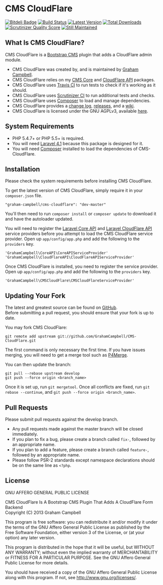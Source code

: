 CMS CloudFlare
==============


[![Bitdeli Badge](https://d2weczhvl823v0.cloudfront.net/GrahamCampbell/CMS-CloudFlare/trend.png)](https://bitdeli.com/free "Bitdeli Badge")
[![Build Status](https://travis-ci.org/GrahamCampbell/CMS-CloudFlare.png?branch=master)](https://travis-ci.org/GrahamCampbell/CMS-CloudFlare)
[![Latest Version](https://poser.pugx.org/graham-campbell/cms-cloudflare/v/stable.png)](https://packagist.org/packages/graham-campbell/cms-cloudflare)
[![Total Downloads](https://poser.pugx.org/graham-campbell/cms-cloudflare/downloads.png)](https://packagist.org/packages/graham-campbell/cms-cloudflare)
[![Scrutinizer Quality Score](https://scrutinizer-ci.com/g/GrahamCampbell/CMS-CloudFlare/badges/quality-score.png?s=4ad15489ff848af2982e501526b7cce5fffb1961)](https://scrutinizer-ci.com/g/GrahamCampbell/CMS-CloudFlare)
[![Still Maintained](http://stillmaintained.com/GrahamCampbell/CMS-CloudFlare.png)](http://stillmaintained.com/GrahamCampbell/CMS-CloudFlare)


## What Is CMS CloudFlare?

CMS CloudFlare is a [Bootstrap CMS](https://github.com/GrahamCampbell/Bootstrap-CMS) plugin that adds a CloudFlare admin module.  

* CMS CloudFlare was created by, and is maintained by [Graham Campbell](https://github.com/GrahamCampbell).  
* CMS CloudFlare relies on my [CMS Core](https://github.com/GrahamCampbell/CMS-Core) and [CloudFlare API](https://github.com/GrahamCampbell/CloudFlare-API) packages.  
* CMS CloudFlare uses [Travis CI](https://travis-ci.org/GrahamCampbell/CMS-CloudFlare) to run tests to check if it's working as it should.  
* CMS CloudFlare uses [Scrutinizer CI](https://scrutinizer-ci.com/g/GrahamCampbell/CMS-CloudFlare) to run additional tests and checks.  
* CMS CloudFlare uses [Composer](https://getcomposer.org) to load and manage dependencies.  
* CMS CloudFlare provides a [change log](https://github.com/GrahamCampbell/CMS-CloudFlare/blob/master/CHANGELOG.md), [releases](https://github.com/GrahamCampbell/CMS-CloudFlare/releases), and a [wiki](https://github.com/GrahamCampbell/CMS-CloudFlare/wiki).  
* CMS CloudFlare is licensed under the GNU AGPLv3, available [here](https://github.com/GrahamCampbell/CMS-CloudFlare/blob/master/LICENSE.md).  


## System Requirements

* PHP 5.4.7+ or PHP 5.5+ is required.
* You will need [Laravel 4.1](http://laravel.com) because this package is designed for it.  
* You will need [Composer](https://getcomposer.org) installed to load the dependencies of CMS-CloudFlare.  


## Installation

Please check the system requirements before installing CMS CloudFlare.  

To get the latest version of CMS CloudFlare, simply require it in your `composer.json` file.

`"graham-campbell/cms-cloudflare": "dev-master"`

You'll then need to run `composer install` or `composer update` to download it and have the autoloader updated.

You will need to register the [Laravel Core API](https://github.com/GrahamCampbell/Laravel-Core-API) and [Laravel CloudFlare API](https://github.com/GrahamCampbell/Laravel-CloudFlare-API) service providers before you attempt to load the CMS CloudFlare service provider. Open up `app/config/app.php` and add the following to the `providers` key.

`'GrahamCampbell\CoreAPI\CoreAPIServiceProvider'`
`'GrahamCampbell\CloudFlareAPI\CloudFlareAPIServiceProvider'`

Once CMS CloudFlare is installed, you need to register the service provider. Open up `app/config/app.php` and add the following to the `providers` key.

`'GrahamCampbell\CMSCloudFlare\CMSCloudFlareServiceProvider'`


## Updating Your Fork

The latest and greatest source can be found on [GitHub](https://github.com/GrahamCampbell/CMS-CloudFlare).  
Before submitting a pull request, you should ensure that your fork is up to date.  

You may fork CMS CloudFlare:  

    git remote add upstream git://github.com/GrahamCampbell/CMS-CloudFlare.git

The first command is only necessary the first time. If you have issues merging, you will need to get a merge tool such as [P4Merge](http://perforce.com/product/components/perforce_visual_merge_and_diff_tools).  

You can then update the branch:  

    git pull --rebase upstream develop
    git push --force origin <branch_name>

Once it is set up, run `git mergetool`. Once all conflicts are fixed, run `git rebase --continue`, and `git push --force origin <branch_name>`.  


## Pull Requests

Please submit pull requests against the develop branch.  

* Any pull requests made against the master branch will be closed immediately.  
* If you plan to fix a bug, please create a branch called `fix-`, followed by an appropriate name.  
* If you plan to add a feature, please create a branch called `feature-`, followed by an appropriate name.  
* Please follow PSR-2 standards except namespace declarations should be on the same line as `<?php`.  


## License

GNU AFFERO GENERAL PUBLIC LICENSE  

CMS CloudFlare Is A Bootstrap CMS Plugin That Adds A CloudFlare Form Backend  
Copyright (C) 2013  Graham Campbell  

This program is free software: you can redistribute it and/or modify
it under the terms of the GNU Affero General Public License as published by
the Free Software Foundation, either version 3 of the License, or
(at your option) any later version.  

This program is distributed in the hope that it will be useful,
but WITHOUT ANY WARRANTY; without even the implied warranty of
MERCHANTABILITY or FITNESS FOR A PARTICULAR PURPOSE.  See the
GNU Affero General Public License for more details.  

You should have received a copy of the GNU Affero General Public License
along with this program.  If not, see <http://www.gnu.org/licenses/>.  
